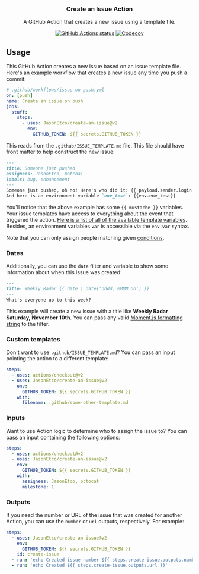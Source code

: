 <h3 align="center">Create an Issue Action</h3>
<p align="center">A GitHub Action that creates a new issue using a template file.<p>
<p align="center"><a href="https://github.com/JasonEtco/create-an-issue"><img alt="GitHub Actions status" src="https://github.com/JasonEtco/create-an-issue/workflows/Node%20CI/badge.svg"></a> <a href="https://codecov.io/gh/JasonEtco/create-an-issue/"><img src="https://badgen.now.sh/codecov/c/github/JasonEtco/create-an-issue" alt="Codecov"></a></p>

## Usage

This GitHub Action creates a new issue based on an issue template file. Here's an example workflow that creates a new issue any time you push a commit:

```yaml
# .github/workflows/issue-on-push.yml
on: [push]
name: Create an issue on push
jobs:
  stuff:
    steps:
      - uses: JasonEtco/create-an-issue@v2
        env:
          GITHUB_TOKEN: ${{ secrets.GITHUB_TOKEN }}
```

This reads from the `.github/ISSUE_TEMPLATE.md` file. This file should have front matter to help construct the new issue:

```markdown
---
title: Someone just pushed
assignees: JasonEtco, matchai
labels: bug, enhancement
---
Someone just pushed, oh no! Here's who did it: {{ payload.sender.login }}.
And here is an environment variable `env_test`: {{env.env_test}}
```

You'll notice that the above example has some `{{ mustache }}` variables. Your issue templates have access to everything about the event that triggered the action. [Here is a list of all of the available template variables](https://github.com/JasonEtco/actions-toolkit#toolscontext).
Besides, an environment variables `var` is accessible via the `env.var` syntax.

Note that you can only assign people matching given [conditions](https://help.github.com/en/github/managing-your-work-on-github/assigning-issues-and-pull-requests-to-other-github-users).

### Dates

Additionally, you can use the `date` filter and variable to show some information about when this issue was created:

```markdown
---
title: Weekly Radar {{ date | date('dddd, MMMM Do') }}
---
What's everyone up to this week?
```

This example will create a new issue with a title like **Weekly Radar Saturday, November 10th**. You can pass any valid [Moment.js formatting string](https://momentjs.com/docs/#/displaying/) to the filter.

### Custom templates

Don't want to use `.github/ISSUE_TEMPLATE.md`? You can pass an input pointing the action to a different template:

```yaml
steps:
  - uses: actions/checkout@v2
  - uses: JasonEtco/create-an-issue@v2
    env:
      GITHUB_TOKEN: ${{ secrets.GITHUB_TOKEN }}
    with:
      filename: .github/some-other-template.md
```

### Inputs

Want to use Action logic to determine who to assign the issue to? You can pass an input containing the following options:

```yaml
steps:
  - uses: actions/checkout@v2
  - uses: JasonEtco/create-an-issue@v2
    env:
      GITHUB_TOKEN: ${{ secrets.GITHUB_TOKEN }}
    with:
      assignees: JasonEtco, octocat
      milestone: 1
```

### Outputs

If you need the number or URL of the issue that was created for another Action, you can use the `number` or `url` outputs, respectively. For example:

```yaml
steps:
  - uses: JasonEtco/create-an-issue@v2
    env:
      GITHUB_TOKEN: ${{ secrets.GITHUB_TOKEN }}
    id: create-issue
  - run: 'echo Created issue number ${{ steps.create-issue.outputs.number }}'
  - run: 'echo Created ${{ steps.create-issue.outputs.url }}'
```
